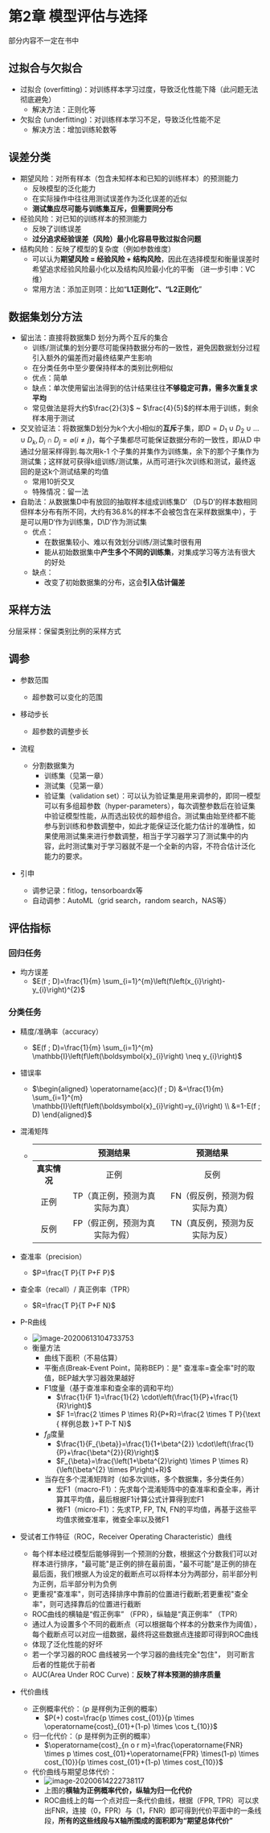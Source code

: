 # 第2章 模型评估与选择

部分内容不一定在书中

## 过拟合与欠拟合

- 过拟合 (overfitting)：对训练样本学习过度，导致泛化性能下降（此问题无法彻底避免）
  - 解决方法：正则化等
- 欠拟合 (underfitting)：对训练样本学习不足，导致泛化性能不足
  - 解决方法：增加训练轮数等

## 误差分类

- 期望风险：对所有样本（包含未知样本和已知的训练样本）的预测能力
  - 反映模型的泛化能力
  - 在实际操作中往往用测试误差作为泛化误差的近似
  - **测试集应尽可能与训练集互斥，但需要同分布**
- 经验风险：对已知的训练样本的预测能力
  - 反映了训练误差
  - **过分追求经验误差（风险）最小化容易导致过拟合问题**
- 结构风险：反映了模型的复杂度（例如参数维度）
  - 可以认为**期望风险 = 经验风险 + 结构风险**，因此在选择模型和衡量误差时希望追求经验风险最小化以及结构风险最小化的平衡 （进一步引申：VC维）
  - 常用方法：添加正则项：比如“**L1正则化”、“L2正则化**”

## 数据集划分方法

- 留出法：直接将数据集D 划分为两个互斥的集合
  - 训练/测试集的划分要尽可能保持数据分布的一致性，避免因数据划分过程引入额外的偏差而对最终结果产生影响
  - 在分类任务中至少要保持样本的类别比例相似
  - 优点：简单
  - 缺点：单次使用留出法得到的估计结果往往**不够稳定可靠，需多次重复求平均**
  - 常见做法是将大约$\frac{2}{3}$ ~ $\frac{4}{5}$的样本用于训练，剩余样本用于测试
- 交叉验证法：将数据集D划分为k个大小相似的**互斥**子集，即$D=D_{1} \cup D_{2} \cup \ldots \cup D_{k}, D_{i} \cap D_{j}=\varnothing(i \neq j)$，每个子集都尽可能保证数据分布的一致性，即从D 中通过分层采样得到.每次用k-1 个子集的并集作为训练集，余下的那个子集作为测试集；这样就可获得k组训练/测试集，从而可进行k次训练和测试，最终返回的是这k个测试结果的均值
  - 常用10折交叉
  - 特殊情况：留一法
- 自助法：从数据集D中有放回的抽取样本组成训练集D’ （D与D’的样本数相同但样本分布有所不同，大约有36.8%的样本不会被包含在采样数据集中），于是可以用D‘作为训练集，D\D’作为测试集
  - 优点：
    - 在数据集较小、难以有效划分训练/测试集时很有用
    - 能从初始数据集中**产生多个不同的训练集**，对集成学习等方法有很大的好处
  - 缺点：
    - 改变了初始数据集的分布，这会**引入估计偏差**

## 采样方法

分层采样：保留类别比例的采样方式

## 调参

- 参数范围
  - 超参数可以变化的范围
- 移动步长
  - 超参数的调整步长
- 流程
  - 分割数据集为
    - 训练集（见第一章）
    - 测试集（见第一章）
    - 验证集（validation set）：可以认为验证集是用来调参的，即同一模型可以有多组超参数（hyper-parameters），每次调整参数后在验证集中验证模型性能，从而选出较优的超参组合。测试集由始至终都不能参与到训练和参数调整中，如此才能保证泛化能力估计的准确性，如果使用测试集来进行参数调整，相当于学习器学习了测试集中的内容，此时测试集对于学习器就不是一个全新的内容，不符合估计泛化能力的要求。

- 引申
  - 调参记录：fitlog，tensorboardx等
  - 自动调参：AutoML（grid search，random search，NAS等）

## 评估指标

### 回归任务

- 均方误差
  - $E(f ; D)=\frac{1}{m} \sum_{i=1}^{m}\left(f\left(x_{i}\right)-y_{i}\right)^{2}$

### 分类任务

- 精度/准确率（accuracy）

  - $E(f ; D)=\frac{1}{m} \sum_{i=1}^{m} \mathbb{I}\left(f\left(\boldsymbol{x}_{i}\right) \neq y_{i}\right)$

- 错误率

  - $\begin{aligned} \operatorname{acc}(f ; D) &=\frac{1}{m} \sum_{i=1}^{m} \mathbb{I}\left(f\left(\boldsymbol{x}_{i}\right)=y_{i}\right) \\ &=1-E(f ; D) \end{aligned}$

- 混淆矩阵

  - |              |            预测结果            |            预测结果            |
    | :----------: | :----------------------------: | :----------------------------: |
    | **真实情况** |              正例              |              反例              |
    |     正例     | TP（真正例，预测为真实际为真） | FN（假反例，预测为假实际为真） |
    |     反例     | FP（假正例，预测为真实际为假） | TN（真反例，预测为反实际为反） |

- 查准率（precision）

  - $P=\frac{T P}{T P+F P}$

- 查全率（recall）/ 真正例率（TPR）

  - $R=\frac{T P}{T P+F N}$

- P-R曲线

  - ![image-20200613104733753](https://i.loli.net/2020/06/13/gVJCbOc7Sxvf8G3.png)
  - 衡量方法
    - 曲线下面积（不易估算）
    - 平衡点(Break-Event Point，简称BEP)：是" 查准率=查全率"时的取值，BEP越大学习器效果越好
    - F1度量（基于查准率和查全率的调和平均）
      - $\frac{1}{F 1}=\frac{1}{2} \cdot\left(\frac{1}{P}+\frac{1}{R}\right)$
      - $F 1=\frac{2 \times P \times R}{P+R}=\frac{2 \times T P}{\text { 样例总数 }+T P-T N}$
    - $f_{\beta}$度量
      - $\frac{1}{F_{\beta}}=\frac{1}{1+\beta^{2}} \cdot\left(\frac{1}{P}+\frac{\beta^{2}}{R}\right)$
      - $F_{\beta}=\frac{\left(1+\beta^{2}\right) \times P \times R}{\left(\beta^{2} \times P\right)+R}$
    - 当存在多个混淆矩阵时（如多次训练，多个数据集，多分类任务）
      - 宏F1（macro-F1）：先求每个混淆矩阵中的查准率和查全率，再计算其平均值，最后根据F1计算公式计算得到宏F1
      - 微F1（micro-F1）：先求TP, FP, TN, FN的平均值，再基于这些平均值求微查准率，微查全率以及微F1

- 受试者工作特征（ROC，Receiver Operating Characteristic）曲线

  - 每个样本经过模型后能够得到一个预测的分数，根据这个分数我们可以对样本进行排序，"最可能"是正例的排在最前面，"最不可能"是正例的排在最后面，我们根据人为设定的截断点可以将样本分为两部分，前半部分判为正例，后半部分判为负例
  - 更重视"查准率"，则可选择排序中靠前的位置进行截断;若更重视"查全率"，则可选择靠后的位置进行截断
  - ROC曲线的横轴是“假正例率” （FPR），纵轴是“真正例率” （TPR）
  - 通过人为设置多个不同的截断点（可以根据每个样本的分数来作为阈值），每个截断点可以对应一组数据，最终将这些数据点连接即可得到ROC曲线
  - 体现了泛化性能的好坏
  - 若一个学习器的ROC 曲线被另一个学习器的曲线完全"包住"， 则可断言后者的性能优于前者
  - AUC(Area Under ROC Curve)：**反映了样本预测的排序质量**

- 代价曲线

  - 正例概率代价：（p 是样例为正例的概率）
    - $P(+) cost=\frac{p \times cost_{01}}{p \times \operatorname{cost}_{01}+(1-p) \times \cos t_{10}}$
  - 归一化代价：（p 是样例为正例的概率）
    - $\operatorname{cost}_{n o r m}=\frac{\operatorname{FNR} \times p \times cost_{01}+\operatorname{FPR} \times(1-p) \times cost_{10}}{p \times cost_{01}+(1-p) \times cost_{10}}$
  - 代价曲线与期望总体代价：
    - ![image-20200614222738117](https://i.loli.net/2020/06/14/mlrXY2SjaNH9yB6.png)
    - 上图的**横轴为正例概率代价，纵轴为归一化代价**
    - ROC曲线上的每一个点对应一条代价曲线，根据（FPR, TPR）可以求出FNR，连接（0，FPR）与（1，FNR）即可得到代价平面中的一条线段，**所有的这些线段与X轴所围成的面积即为“期望总体代价”**